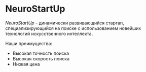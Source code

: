 # NeuroStartUp

*NeuroStartUp* - динамически развивающийся стартап, специализирующийся на поиске с использованием новейших технологий искусственного интеллекта. 

Наши преимущества:

* Высокая точность поиска
* Высокая скорость поиска
* Низкая цена
